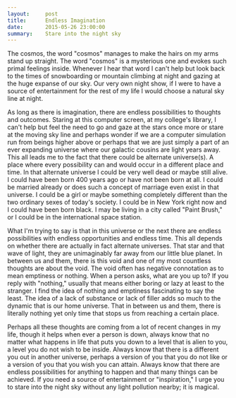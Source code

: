 ```yaml
---
layout:     post
title:      Endless Imagination
date:       2015-05-26 23:00:00
summary:    Stare into the night sky
---
```


The cosmos, the word "cosmos" manages to make the hairs on my arms stand up straight. The word "cosmos" is a mysterious one and evokes such primal feelings inside. Whenever I hear that word I can't help but look back to the times of snowboarding or mountain climbing at night and gazing at the huge expanse of our sky. Our very own night show, if I were to have a source of entertainment for the rest of my life I would choose a natural sky line at night. 

As long as there is imagination, there are endless possibilities to thoughts and outcomes. Staring at this computer screen, at my college's library, I can't help but feel the need to go and gaze at the stars once more or stare at the moving sky line and perhaps wonder if we are a computer simulation run from beings higher above or perhaps that we are just simply a part of an ever expanding universe where our galactic cousins are light years away. This all leads me to the fact that there could be alternate universe(s). A place where every possibility can and would occur in a different place and time. In that alternate universe I could be very well dead or maybe still alive. I could have been born 400 years ago or have not been born at all. I could be married already or does such a concept of marriage even exist in that universe. I could be a girl or maybe something completely different than the two ordinary sexes of today's society. I could be in New York right now and I could have been born black. I may be living in a city called "Paint Brush," or I could be in the international space station. 

What I'm trying to say is that in this universe or the next there are endless possibilities with endless opportunities and endless time. This all depends on whether there are actually in fact alternate universes. That star and that wave of light, they are unimaginably far away from our little blue planet. In between us and them, there is this void and one of my most countless thoughts are about the void. The void often has negative connotation as to mean emptiness or nothing. When a person asks, what are you up to? If you reply with "nothing," usually that means either boring or lazy at least to the stranger. I find the idea of nothing and emptiness fascinating to say the least. The idea of a lack of substance or lack of filler adds so much to the dynamic that is our home universe. That in between us and them, there is literally nothing yet only time that stops us from reaching a certain place. 

Perhaps all these thoughts are coming from a lot of recent changes in my life, though it helps when ever a person is down, always know that no matter what happens in life that puts you down to a level that is alien to you, a level you do not wish to be inside. Always know that there is a different you out in another universe, perhaps a version of you that you do not like or a version of you that you wish you can attain. Always know that there are endless possibilities for anything to happen and that many things can be achieved. If you need a source of entertainment or "inspiration," I urge you to stare into the night sky without any light pollution nearby; it is magical. 